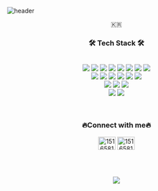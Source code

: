 ![header](https://capsule-render.vercel.app/api?type=waving&height=200&text=YEJIN%20KIM%20&desc=.NET%20DEVELOPER🙂&animation=fadeIn&fontSize=50&fontAlign=70&fontAlignY=40&descAlign=85&color=d0b0ff)

<p align="center">🇰🇷</p>

<h3 align="center">🛠 Tech Stack 🛠</h3>

<p align="center">
  <br/>
  <img src="https://img.shields.io/badge/-C%23-%23239120?style=flat-square&logo=C-Sharp">  
  <img src="https://img.shields.io/badge/-.NET-%235C2D91?style=flat-square&logo=.NET">
  <img src="https://img.shields.io/badge/-Blazor-512BD4?style=flat-square&logo=Blazor&logoColor=white">
  <img src="https://img.shields.io/badge/HTML-E34F26?style=flat-square&logo=HTML5&logoColor=white"> 
  <img src="https://img.shields.io/badge/CSS-1572B6?style=flat-square&logo=CSS3&logoColor=white"> 
  <img src="https://img.shields.io/badge/React-61DAFB?style=flat-square&logo=React&logoColor=white">  
  <img src="https://img.shields.io/badge/Node.js-339933?style=flat-square&logo=Node.js&logoColor=white"> 
  <img src="https://img.shields.io/badge/Markdown-000000?style=flat-square&logo=Markdown&logoColor=white"> 
  
  <br/>
  
  <img src="https://img.shields.io/badge/Python-3766AB?style=flat-square&logo=Python&logoColor=white">  
  <img src="https://img.shields.io/badge/TensorFlow-FF6F00?style=flat-square&logo=TensorFlow&logoColor=white"> 
  <img src="https://img.shields.io/badge/Pandas-150458?style=flat-square&logo=Pandas&logoColor=white"> 
  <img src="https://img.shields.io/badge/NumPy-013243?style=flat-square&logo=NumPy&logoColor=white"> 
  <img src="https://img.shields.io/badge/scikit--learn-F7931E?style=flat-square&logo=scikit-learn&logoColor=white"> 
  <img src="https://img.shields.io/badge/Selenium-43B02A?style=flat-square&logo=Selenium&logoColor=white"> 
  
  <br/>
  
  <img src="https://img.shields.io/badge/MongoDB-47A248?style=flat-square&logo=MongoDB&logoColor=white"> 
  <img src="https://img.shields.io/badge/MSSQL-%23CC2927?style=flat-square&logo=Microsoft-SQL-Server">
  <img src="https://img.shields.io/badge/Oracle-F80000?style=flat-square&logo=Oracle&logoColor=white">
  
  <br/>
  
  <img src="https://img.shields.io/badge/Amazon%20AWS-232F3E?style=flat-square&logo=Amazon%20AWS&logoColor=white">
  <img src="https://img.shields.io/badge/Azure-0078D4?style=flat-square&logo=Microsoft%20Azure&logoColor=white">
  
</p>

<br/>
  
<h3 align="center">🔥Connect with me🔥</h3>

<p align="center">
  <a href="https://github.com/devncore-elena" target="blank"><img align="center" src="https://raw.githubusercontent.com/rahuldkjain/github-profile-readme-generator/master/src/images/icons/Social/github.svg" alt="15165816" height="30" width="40" /></a>
  <a href="https://stackoverflow.com/users/15165816" target="blank"><img align="center" src="https://raw.githubusercontent.com/rahuldkjain/github-profile-readme-generator/master/src/images/icons/Social/stack-overflow.svg" alt="15165816" height="30" width="40" /></a>
</p>

<br/>
<br/>

<p align="center">
  <img src="https://github-readme-stats.vercel.app/api?username=devncore-elena&show_icons=true&theme=buefy&count_private=true&hide_border=false&hide_title=false&line_height=25"/>
</p>
